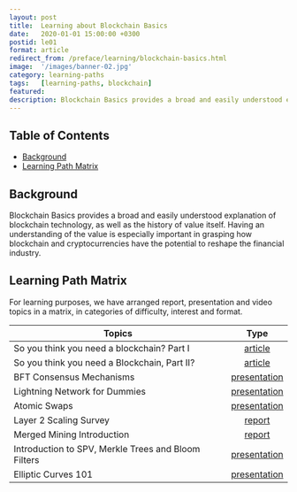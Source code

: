 ```yaml
---
layout: post
title:  Learning about Blockchain Basics
date:   2020-01-01 15:00:00 +0300
postid: le01
format: article
redirect_from: /preface/learning/blockchain-basics.html
image:  '/images/banner-02.jpg'
category: learning-paths
tags:   [learning-paths, blockchain]
featured:
description: Blockchain Basics provides a broad and easily understood explanation of blockchain technology, as well as the history of value itself.
---
```


## Table of Contents

- [Background](#background)
- [Learning Path Matrix](#learning-path-matrix)

## Background

Blockchain Basics provides a broad and easily understood explanation of blockchain technology, as well as the history of value itself. Having an understanding of the value is especially important in grasping how blockchain and cryptocurrencies have the potential to reshape the financial industry.

## Learning Path Matrix

For learning purposes, we have arranged report, presentation and video topics in a matrix, in categories of difficulty, interest and format.

| Topics                                              |                             Type                             |
| --------------------------------------------------- | :----------------------------------------------------------: |
| So you think you need a blockchain? Part I          | <span class="wrap_beg">[article](https://medium.com/@cayle/so-you-think-you-need-a-blockchain-part-i-a75389808c00)</span> |
| So you think you need a Blockchain, Part II?        | <span class="wrap_beg">[article](https://medium.com/@cayle/so-you-think-you-need-a-blockchain-part-ii-71a62c5f1a1a)</span> |
| BFT Consensus Mechanisms                            | <span class="wrap_beg">[presentation](/consensus-mechanisms/bft-consensus-mechanisms)</span> |
| Lightning Network for Dummies                       | <span class="wrap_beg">[presentation](/protocols/lightning-network-for-dummies)</span> |
| Atomic Swaps                                        | <span class="wrap_beg">[presentation](/protocols/AtomicSwaps)</span> |
| Layer 2 Scaling Survey                              | <span class="wrap_beg">[report](/scaling/layer2scaling-survey)</span> |
| Merged Mining Introduction                          | <span class="wrap_beg">[report](/mining/MergedMiningIntroduction)</span> |
| Introduction to SPV, Merkle Trees and Bloom Filters | <span class="wrap_int">[presentation](/protocols/merkle-trees-and-spv)</span> |
| Elliptic Curves 101                                 | <span class="wrap_int">[presentation](/cryptography/elliptic-curves)</span> |
